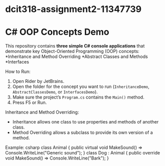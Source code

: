 # dcit318-assignment2-11347739
# C# OOP Concepts Demo
This repository contains **three simple C# console applications** that demonstrate key Object-Oriented Programming (OOP) concepts:  
*Inheritance and Method Overriding 
 *Abstract Classes and Methods
 *Interfaces


How to Run:
1. Open Rider by JetBrains.  
2. Open the folder for the concept you want to run (`InheritanceDemo`, `AbstractClassesDemo`, or `InterfacesDemo`).  
3. Make sure the project’s `Program.cs` contains the `Main()` method.  
4. Press F5 or Run.

Inheritance and Method Overriding:
- Inheritance allows one class to use properties and methods of another class.
- Method Overriding allows a subclass to provide its own version of a method.

Example:
csharp
class Animal { public virtual void MakeSound() => Console.WriteLine("Generic sound"); }
class Dog : Animal { public override void MakeSound() => Console.WriteLine("Bark"); }



